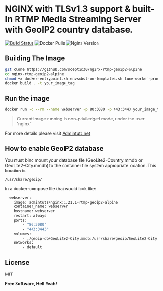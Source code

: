 # NGINX with TLSv1.3 support &amp; built-in RTMP Media Streaming Server with GeoIP2 country database.

[![Build Status](https://www.travis-ci.com/sceptic30/nginx-rtmp-geoip2-alpine.svg?branch=master)](https://www.travis-ci.com/sceptic30/nginx-rtmp-geoip2-alpine) ![Docker Pulls](https://img.shields.io/docker/pulls/admintuts/nginx) ![Nginx Version](https://img.shields.io/badge/Nginx-1.21.1-brightgreen)

## Building The Image

```sh
git clone https://github.com/sceptic30/nginx-rtmp-geoip2-alpine
cd nginx-rtmp-geoip2-alpine
chmod +x docker-entrypoint.sh envsubst-on-templates.sh tune-worker-processes.sh
docker build . -t your_image_tag

```
## Run the image
```sh
docker run -d --rm --name webserver -p 80:3080 -p 443:3443 your_image_tag
```
> Current Image running in non-priviledged mode, under the user 'nginx'

For more details please visit [Admintuts.net](https://admintuts.net/server-admin/docker/custom-nginx-docker-image-geoip2-rtmp-support/#final-nginx-dockerfile-with-geoip2-rtmp-tlsv1-3-support)

## How to enable GeoIP2 database
You must bind mount your database file (GeoLite2-Country.mmdb or GeoLite2-City.mmdb) to the container file system appropriate location. This location is 
```bash
/usr/share/geoip/
```
In a docker-compose file that would look like:
```sh
  webserver:
    image: admintuts/nginx:1.21.1-rtmp-geoip2-alpine
    container_name: webserver
    hostname: webserver
    restart: always
    ports:
        - "80:3080"
        - "443:3443"
    volumes:
        - ./geoip-db/GeoLite2-City.mmdb:/usr/share/geoip/GeoLite2-City.mmdb
    networks:
        - default
```

## License

MIT

**Free Software, Hell Yeah!**
